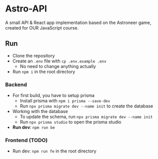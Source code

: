 # Astro-API
A small API &amp; React app implementation based on the Astroneer game, created for OUR JavaScript course.

## Run
- Clone the repository
- Create an `.env` file with `cp .env.example .env`
    - No need to change anything actually
- Run `npm i` in the root directory

### Backend
- For first build, you have to setup prisma
    - Install prisma with `npm i prisma --save-dev`
    - Run `npx prisma migrate dev --name init` to create the database
- Working with the database
    - To update the schema, run `npx prisma migrate dev --name init`
    - Run `npx prisma studio` to open the prisma studio
- **Run dev**: `npm run be`

### Frontend (TODO)
- Run dev: `npm run fe` in the root directory
